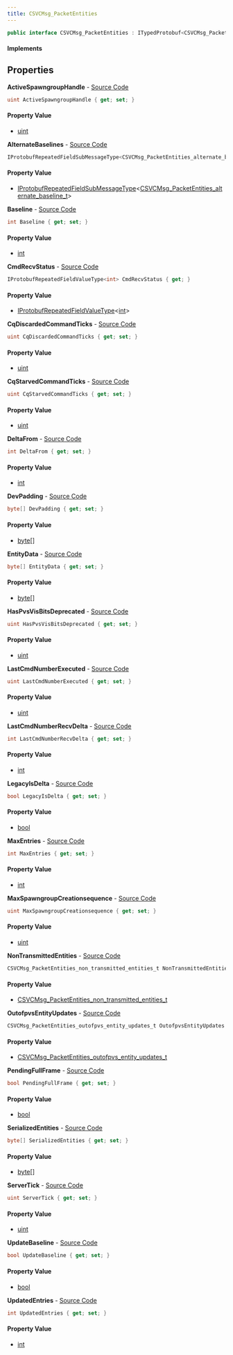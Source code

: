 ```yaml
---
title: CSVCMsg_PacketEntities
---
```


```csharp
public interface CSVCMsg_PacketEntities : ITypedProtobuf<CSVCMsg_PacketEntities>, INativeHandle, INetMessage<CSVCMsg_PacketEntities>, IDisposable
```

#### Implements

## Properties

**ActiveSpawngroupHandle** - [Source Code](https://github.com/swiftly-solution/swiftlys2/blob/master/managed/src/SwiftlyS2.Generated/Protobufs/Interfaces/CSVCMsg_PacketEntities.cs#L42)

```csharp
uint ActiveSpawngroupHandle { get; set; }
```

#### Property Value

- [uint](https://learn.microsoft.com/dotnet/api/system.uint32)

**AlternateBaselines** - [Source Code](https://github.com/swiftly-solution/swiftlys2/blob/master/managed/src/SwiftlyS2.Generated/Protobufs/Interfaces/CSVCMsg_PacketEntities.cs#L60)

```csharp
IProtobufRepeatedFieldSubMessageType<CSVCMsg_PacketEntities_alternate_baseline_t> AlternateBaselines { get; }
```

#### Property Value

- [IProtobufRepeatedFieldSubMessageType](/docs/api/shared/netmessages/iprotobufrepeatedfieldsubmessagetype-1)<[CSVCMsg_PacketEntities_alternate_baseline_t](/docs/api/shared/protobufdefinitions/csvcmsg_packetentities_alternate_baseline_t)>

**Baseline** - [Source Code](https://github.com/swiftly-solution/swiftlys2/blob/master/managed/src/SwiftlyS2.Generated/Protobufs/Interfaces/CSVCMsg_PacketEntities.cs#L30)

```csharp
int Baseline { get; set; }
```

#### Property Value

- [int](https://learn.microsoft.com/dotnet/api/system.int32)

**CmdRecvStatus** - [Source Code](https://github.com/swiftly-solution/swiftlys2/blob/master/managed/src/SwiftlyS2.Generated/Protobufs/Interfaces/CSVCMsg_PacketEntities.cs#L66)

```csharp
IProtobufRepeatedFieldValueType<int> CmdRecvStatus { get; }
```

#### Property Value

- [IProtobufRepeatedFieldValueType](/docs/api/shared/netmessages/iprotobufrepeatedfieldvaluetype-1)<[int](https://learn.microsoft.com/dotnet/api/system.int32)>

**CqDiscardedCommandTicks** - [Source Code](https://github.com/swiftly-solution/swiftlys2/blob/master/managed/src/SwiftlyS2.Generated/Protobufs/Interfaces/CSVCMsg_PacketEntities.cs#L75)

```csharp
uint CqDiscardedCommandTicks { get; set; }
```

#### Property Value

- [uint](https://learn.microsoft.com/dotnet/api/system.uint32)

**CqStarvedCommandTicks** - [Source Code](https://github.com/swiftly-solution/swiftlys2/blob/master/managed/src/SwiftlyS2.Generated/Protobufs/Interfaces/CSVCMsg_PacketEntities.cs#L72)

```csharp
uint CqStarvedCommandTicks { get; set; }
```

#### Property Value

- [uint](https://learn.microsoft.com/dotnet/api/system.uint32)

**DeltaFrom** - [Source Code](https://github.com/swiftly-solution/swiftlys2/blob/master/managed/src/SwiftlyS2.Generated/Protobufs/Interfaces/CSVCMsg_PacketEntities.cs#L33)

```csharp
int DeltaFrom { get; set; }
```

#### Property Value

- [int](https://learn.microsoft.com/dotnet/api/system.int32)

**DevPadding** - [Source Code](https://github.com/swiftly-solution/swiftlys2/blob/master/managed/src/SwiftlyS2.Generated/Protobufs/Interfaces/CSVCMsg_PacketEntities.cs#L81)

```csharp
byte[] DevPadding { get; set; }
```

#### Property Value

- [byte](https://learn.microsoft.com/dotnet/api/system.byte)[]

**EntityData** - [Source Code](https://github.com/swiftly-solution/swiftlys2/blob/master/managed/src/SwiftlyS2.Generated/Protobufs/Interfaces/CSVCMsg_PacketEntities.cs#L36)

```csharp
byte[] EntityData { get; set; }
```

#### Property Value

- [byte](https://learn.microsoft.com/dotnet/api/system.byte)[]

**HasPvsVisBitsDeprecated** - [Source Code](https://github.com/swiftly-solution/swiftlys2/blob/master/managed/src/SwiftlyS2.Generated/Protobufs/Interfaces/CSVCMsg_PacketEntities.cs#L63)

```csharp
uint HasPvsVisBitsDeprecated { get; set; }
```

#### Property Value

- [uint](https://learn.microsoft.com/dotnet/api/system.uint32)

**LastCmdNumberExecuted** - [Source Code](https://github.com/swiftly-solution/swiftlys2/blob/master/managed/src/SwiftlyS2.Generated/Protobufs/Interfaces/CSVCMsg_PacketEntities.cs#L48)

```csharp
uint LastCmdNumberExecuted { get; set; }
```

#### Property Value

- [uint](https://learn.microsoft.com/dotnet/api/system.uint32)

**LastCmdNumberRecvDelta** - [Source Code](https://github.com/swiftly-solution/swiftlys2/blob/master/managed/src/SwiftlyS2.Generated/Protobufs/Interfaces/CSVCMsg_PacketEntities.cs#L51)

```csharp
int LastCmdNumberRecvDelta { get; set; }
```

#### Property Value

- [int](https://learn.microsoft.com/dotnet/api/system.int32)

**LegacyIsDelta** - [Source Code](https://github.com/swiftly-solution/swiftlys2/blob/master/managed/src/SwiftlyS2.Generated/Protobufs/Interfaces/CSVCMsg_PacketEntities.cs#L24)

```csharp
bool LegacyIsDelta { get; set; }
```

#### Property Value

- [bool](https://learn.microsoft.com/dotnet/api/system.boolean)

**MaxEntries** - [Source Code](https://github.com/swiftly-solution/swiftlys2/blob/master/managed/src/SwiftlyS2.Generated/Protobufs/Interfaces/CSVCMsg_PacketEntities.cs#L18)

```csharp
int MaxEntries { get; set; }
```

#### Property Value

- [int](https://learn.microsoft.com/dotnet/api/system.int32)

**MaxSpawngroupCreationsequence** - [Source Code](https://github.com/swiftly-solution/swiftlys2/blob/master/managed/src/SwiftlyS2.Generated/Protobufs/Interfaces/CSVCMsg_PacketEntities.cs#L45)

```csharp
uint MaxSpawngroupCreationsequence { get; set; }
```

#### Property Value

- [uint](https://learn.microsoft.com/dotnet/api/system.uint32)

**NonTransmittedEntities** - [Source Code](https://github.com/swiftly-solution/swiftlys2/blob/master/managed/src/SwiftlyS2.Generated/Protobufs/Interfaces/CSVCMsg_PacketEntities.cs#L69)

```csharp
CSVCMsg_PacketEntities_non_transmitted_entities_t NonTransmittedEntities { get; }
```

#### Property Value

- [CSVCMsg_PacketEntities_non_transmitted_entities_t](/docs/api/shared/protobufdefinitions/csvcmsg_packetentities_non_transmitted_entities_t)

**OutofpvsEntityUpdates** - [Source Code](https://github.com/swiftly-solution/swiftlys2/blob/master/managed/src/SwiftlyS2.Generated/Protobufs/Interfaces/CSVCMsg_PacketEntities.cs#L78)

```csharp
CSVCMsg_PacketEntities_outofpvs_entity_updates_t OutofpvsEntityUpdates { get; }
```

#### Property Value

- [CSVCMsg_PacketEntities_outofpvs_entity_updates_t](/docs/api/shared/protobufdefinitions/csvcmsg_packetentities_outofpvs_entity_updates_t)

**PendingFullFrame** - [Source Code](https://github.com/swiftly-solution/swiftlys2/blob/master/managed/src/SwiftlyS2.Generated/Protobufs/Interfaces/CSVCMsg_PacketEntities.cs#L39)

```csharp
bool PendingFullFrame { get; set; }
```

#### Property Value

- [bool](https://learn.microsoft.com/dotnet/api/system.boolean)

**SerializedEntities** - [Source Code](https://github.com/swiftly-solution/swiftlys2/blob/master/managed/src/SwiftlyS2.Generated/Protobufs/Interfaces/CSVCMsg_PacketEntities.cs#L57)

```csharp
byte[] SerializedEntities { get; set; }
```

#### Property Value

- [byte](https://learn.microsoft.com/dotnet/api/system.byte)[]

**ServerTick** - [Source Code](https://github.com/swiftly-solution/swiftlys2/blob/master/managed/src/SwiftlyS2.Generated/Protobufs/Interfaces/CSVCMsg_PacketEntities.cs#L54)

```csharp
uint ServerTick { get; set; }
```

#### Property Value

- [uint](https://learn.microsoft.com/dotnet/api/system.uint32)

**UpdateBaseline** - [Source Code](https://github.com/swiftly-solution/swiftlys2/blob/master/managed/src/SwiftlyS2.Generated/Protobufs/Interfaces/CSVCMsg_PacketEntities.cs#L27)

```csharp
bool UpdateBaseline { get; set; }
```

#### Property Value

- [bool](https://learn.microsoft.com/dotnet/api/system.boolean)

**UpdatedEntries** - [Source Code](https://github.com/swiftly-solution/swiftlys2/blob/master/managed/src/SwiftlyS2.Generated/Protobufs/Interfaces/CSVCMsg_PacketEntities.cs#L21)

```csharp
int UpdatedEntries { get; set; }
```

#### Property Value

- [int](https://learn.microsoft.com/dotnet/api/system.int32)

